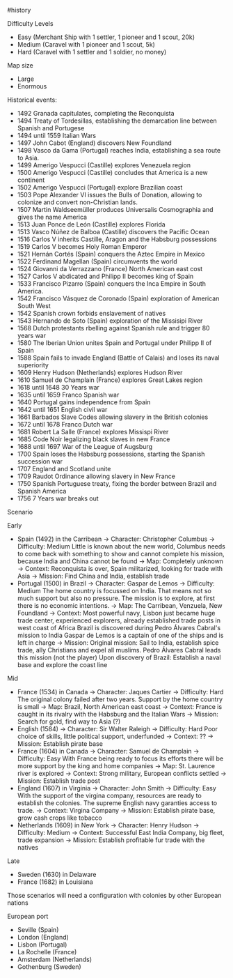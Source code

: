 #history

Difficulty Levels
- Easy (Merchant Ship with 1 settler, 1 pioneer and 1 scout, 20k)
- Medium (Caravel with 1 pioneer and 1 scout, 5k)
- Hard (Caravel with 1 settler and 1 soldier, no money)

Map size
- Large
- Enormous

Historical events:
- 1492 Granada capitulates, completing the Reconquista
- 1494 Treaty of Tordesillas, establishing the demarcation line between Spanish and Portugese
- 1494 until 1559 Italian Wars
- 1497 John Cabot (England) discovers New Foundland
- 1498 Vasco da Gama (Portugal) reaches India, establishing a sea route to Asia.
- 1499 Amerigo Vespucci (Castille) explores Venezuela region
- 1500 Amerigo Vespucci (Castille) concludes that America is a new continent
- 1502 Amerigo Vespucci (Portugal) explore Brazilian coast
- 1503 Pope Alexander VI issues the Bulls of Donation, allowing to colonize and convert non-Christian lands.
- 1507 Martin Waldseemüller produces Universalis Cosmographia and gives the name America
- 1513 Juan Ponce de León (Castille) explores Florida
- 1513 Vasco Núñez de Balboa (Castille) discovers the Pacific Ocean
- 1516 Carlos V inherits Castille, Aragon and the Habsburg possessions
- 1519 Carlos V becomes Holy Roman Emperor
- 1521 Hernán Cortés (Spain) conquers the Aztec Empire in Mexico
- 1522 Ferdinand Magellan (Spain) circumvents the world
- 1524 Giovanni da Verrazzano (France) North American east cost
- 1527 Carlos V abdicated and Philipp II becomes king of Spain
- 1533 Francisco Pizarro (Spain) conquers the Inca Empire in South America.
- 1542 Francisco Vásquez de Coronado (Spain) exploration of American South West
- 1542 Spanish crown forbids enslavement of natives
- 1543 Hernando de Soto (Spain) exploration of the Missisipi River
- 1568 Dutch protestants rbelling against Spanish rule and trigger 80 years war
- 1580 The Iberian Union unites Spain and Portugal under Philipp II of Spain
- 1588 Spain fails to invade England (Battle of Calais) and loses its naval superiority
- 1609 Henry Hudson (Netherlands) explores Hudson River
- 1610 Samuel de Champlain (France) explores Great Lakes region
- 1618 until 1648 30 Years war
- 1635 until 1659 Franco Spanish war
- 1640 Portugal gains independence from Spain
- 1642 until 1651 English civil war
- 1661 Barbados Slave Codes allowing slavery in the British colonies
- 1672 until 1678 Franco Dutch war
- 1681 Robert La Salle (France) explores Missispi River
- 1685 Code Noir legalizing black slaves in new France
- 1688 until 1697 War of the League of Augsburg
- 1700 Spain loses the Habsburg possessions, starting the Spanish succession war
- 1707 England and Scotland unite
- 1709 Raudot Ordinance allowing slavery in New France
- 1750 Spanish Portuguese treaty, fixing the border between Brazil and Spanish America
- 1756 7 Years war breaks out


Scenario

Early
- Spain (1492) in the Carribean
 -> Character: Christopher Columbus
 -> Difficulty: Medium
 	Little is known about the new world, Columbus needs to come back with something to show and cannot complete his mission, because India and China cannot be found
 -> Map: Completely unknown
 -> Context: Reconquista is over, Spain militarized, looking for trade with Asia
 -> Mission: Find China and India, establish trade
- Portugal (1500) in Brazil
 -> Character: Gaspar de Lemos
 -> Difficulty: Medium
  The home country is focussed on India. That means not so much support but also no pressure. The mission is to explore, at first there is no economic intentions.
 -> Map: The Carribean, Venzuela, New Foundland
 -> Context: Most powerful navy, Lisbon just became huge trade center, experienced explorers, already established trade posts in west coast of Africa
    Brazil is discovered during Pedro Álvares Cabral's mission to India
    Gaspar de Lemos is a captain of one of the ships and is left in charge
 -> Mission:
    Original mission: Sail to India, establish spice trade, ally Christians and expel all muslims. Pedro Álvares Cabral leads this mission (not the player)
    Upon discovery of Brazil: Establish a naval base and explore the coast line

Mid
- France (1534) in Canada
 -> Character: Jaques Cartier
 -> Difficulty: Hard
  The original colony failed after two years. Support by the home country is small
 -> Map: Brazil, North American east coast
 -> Context: France is caught in its rivalry with the Habsburg and the Italian Wars
 -> Mission: Search for gold, find way to Asia (?)
- English (1584)
 -> Character: Sir Walter Raleigh
 -> Difficulty: Hard
  Poor choice of skills, little political support, underfunded
 -> Context: ??
 -> Mission: Establish pirate base
- France (1604) in Canada
 -> Character: Samuel de Champlain
 -> Difficulty: Easy
  With France being ready to focus its efforts there will be more support by the king and home companies
 -> Map: St. Laurence river is explored
 -> Context: Strong military, European conflicts settled
 -> Mission: Establish trade post
- England (1607) in Virginia
 -> Character: John Smith
 -> Difficulty: Easy
  With the support of the virgina company, resources are ready to establish the colonies. The supreme English navy garanties access to trade.
 -> Context: Virgina Company
 -> Mission: Establish pirate base, grow cash crops like tobacco
- Netherlands (1609) in New York
 -> Character: Henry Hudson
 -> Difficulty: Medium
 -> Context: Successful East India Company, big fleet, trade expansion
 -> Mission: Establish profitable fur trade with the natives

Late
- Sweden (1630) in Delaware
- France (1682) in Louisiana


Those scenarios will need a configuration with colonies by other European nations

European port
- Seville (Spain)
- London (England)
- Lisbon (Portugal)
- La Rochelle (France)
- Amsterdam (Netherlands)
- Gothenburg (Sweden)
